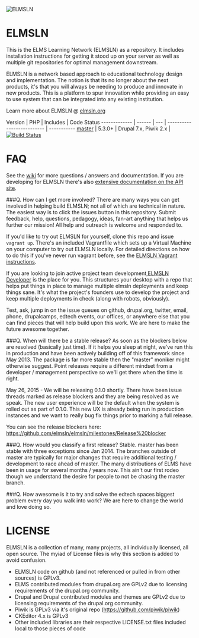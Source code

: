 ![ELMSLN](https://raw.githubusercontent.com/michael-collins/elmsln-logos/master/png-lowres-solid/lowres_square-color.png "ELMS Learning Network")

ELMSLN
==============
This is the ELMS Learning Network (ELMSLN) as a repository.  It includes installation instructions for getting it stood up on your server as well as multiple git repositories for optimal management downstream.

ELMSLN is a network based approach to educational technology design and implementation. The notion is that its no longer about the next products, it's that you will always be needing to produce and innovate in new products. This is a platform to spur innovation while providing an easy to use system that can be integrated into any existing institution.

Learn more about ELMSLN @ [elmsln.org](http://elmsln.org/)

Version | PHP | Includes | Code Status 
------------- | ------  | --- | -------------------------- | -----------
[master](https://travis-ci.org/btopro/elmsln)  | 5.3.0+ | Drupal 7.x, Piwik 2.x | [![Build Status](https://travis-ci.org/btopro/elmsln.svg?branch=master)](https://travis-ci.org/btopro/elmsln)

FAQ
==============
See the [wiki](https://github.com/elmsln/elmsln/wiki) for more questions / answers and documentation. If you are developing for ELMSLN there's also [extensive documentation on the API site](http://api.elmsln.org).

###Q. How can I get more involved?
There are many ways you can get involved in helping build ELMSLN; not all of which are technical in nature. The easiest way is to click the issues button in this repository. Submit feedback, help, questions, pedagogy, ideas, fan-art anything that helps us further our mission! All help and outreach is welcome and responded to.

If you'd like to try out ELMSLN for yourself, clone this repo and issue `vagrant up`. There's an included Vagrantfile which sets up a Virtual Machine on your computer to try out ELMSLN locally. For detailed directions on how to do this if you've never run vagrant before, see the [ELMSLN Vagrant instructions](https://github.com/elmsln/elmsln/tree/master/scripts/vagrant/README.markdown).

If you are looking to join active project team development,[ELMSLN Developer](http://github.com/elmsln/elmsln-developer) is the place for you. This structures your desktop with a repo that helps put things in place to manage multiple elmsln deployments and keep things sane. It's what the project's founders use to develop the project and keep multiple deployments in check (along with robots, obviously).

Test, ask, jump in on the issue queues on github, drupal.org, twitter, email, phone, drupalcamps, edtech events, our offices, or anywhere else that you can find pieces that will help build upon this work. We are here to make the future awesome together.

###Q. When will there be a stable release?
As soon as the blockers below are resolved (basically just time). If it helps you sleep at night, we've run this in production and have been actively building off of this framework since May 2013. The package is far more stable then the "master" moniker might otherwise suggest. Point releases require a different mindset from a developer / management perspective so we'll get there when the time is right.

May 26, 2015 - We will be releasing 0.1.0 shortly. There have been issue threads marked as release blockers and they are being resolved as we speak. The new user experience will be the default when the system is rolled out as part of 0.1.0. This new UX is already being run in production instances and we want to really bug fix things prior to marking a full release.

You can see the release blockers here: https://github.com/elmsln/elmsln/milestones/Release%20blocker

###Q. How would you classify a first release?
Stable. master has been stable with three exceptions since Jan 2014. The branches outside of master are typically for major changes that require additional testing / development to race ahead of master. The many distributions of ELMS have been in usage for several months / years now. This ain't our first rodeo though we understand the desire for people to not be chasing the master branch.

###Q. How awesome is it to try and solve the edtech spaces biggest problem every day you walk into work?
We are here to change the world and love doing so.

LICENSE
=======
ELMSLN is a collection of many, many projects, all individually licensed, all open source. The myiad of License files is why this section is added to avoid confusion.

* ELMSLN code on github (and not referenced or pulled in from other sources) is GPLv3.
* ELMS contributed modules from drupal.org are GPLv2 due to licensing requirements of the drupal.org community.
* Drupal and Drupal contributed modules and themes are GPLv2 due to licensing requirements of the drupal.org community.
* Piwik is GPLv3 via it's original repo (https://github.com/piwik/piwik)
* CKEditor 4.x is GPLv3
* Other included libraries are their respective LICENSE.txt files included local to those pieces of code
